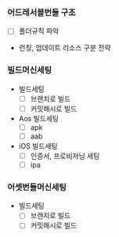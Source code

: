 ### 어드레서블번들 구조
- [ ] 폴더규칙 파악
- 런칭, 업데이트 리소스 구분 전략



### 빌드머신세팅
- 빌드세팅
	- [ ] 브랜치로 빌드
	- [ ] 커밋해시로 빌드
- Aos 빌드세팅
	- [ ] apk
	- [ ] aab 
- iOS 빌드세팅
	- [ ] 인증서, 프로비저닝 세팅
	- [ ] ipa 

### 어셋번들머신세팅
- 빌드세팅
	- [ ] 브랜치로 빌드
	- [ ] 커밋해시로 빌드
